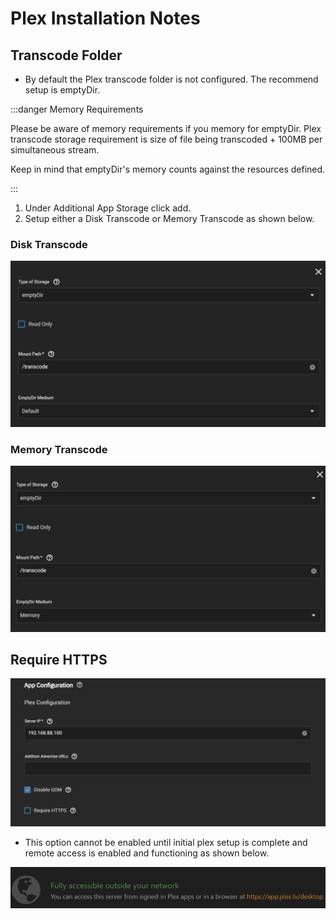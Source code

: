 # Plex Installation Notes

## Transcode Folder

- By default the Plex transcode folder is not configured. The recommend setup is emptyDir.

:::danger Memory Requirements

Please be aware of memory requirements if you memory for emptyDir.
Plex transcode storage requirement is size of file being transcoded + 100MB per simultaneous stream.

Keep in mind that emptyDir's memory counts against the resources defined.

:::

1. Under Additional App Storage click add.
2. Setup either a Disk Transcode or Memory Transcode as shown below.

### Disk Transcode

![disk-transcode](./img/plex-disk-transcode.png)

### Memory Transcode

![memory-transcode](./img/plex-memory-transcode.png)

## Require HTTPS

![Plex App Config](img/Plex-App-Config.png)

- This option cannot be enabled until initial plex setup is complete and remote access is enabled and functioning as shown below.

![remote access](./img/plex-remote-access.png)
